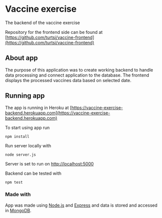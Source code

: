 # Vaccine exercise

The backend of the vaccine exercise

Repository for the frontend side can be found at [https://github.com/turtsi/vaccine-frontend](https://github.com/turtsi/vaccine-frontend)

## About app

The purpose of this application was to create working backend to handle data processing and connect application to the database. The frontend displays the processed vaccines data based on selected date.

## Running app

The app is running in Heroku at [https://vaccine-exercise-backend.herokuapp.com](https://vaccine-exercise-backend.herokuapp.com)

To start using app run

`npm install`

Run server locally with

`node server.js`

Server is set to run on [http://localhost:5000](http://localhost:5000)

Backend can be tested with

`npm test`

### Made with

App was made using [Node.js](https://nodejs.org/en/) and [Express](https://expressjs.com) and data is stored and accessed in [MongoDB](https://www.mongodb.com).
